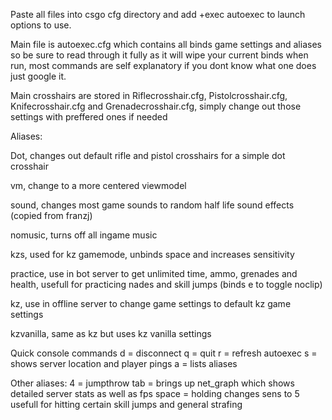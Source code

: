 Paste all files into csgo cfg directory and add +exec autoexec to launch options to use.

Main file is autoexec.cfg which contains all binds game settings and aliases so be sure to read through it fully as it will wipe your current binds when run, most commands are self explanatory if you dont know what one does just google it.

Main crosshairs are stored in Riflecrosshair.cfg, Pistolcrosshair.cfg, Knifecrosshair.cfg and Grenadecrosshair.cfg, simply change out those settings with preffered ones if needed

Aliases:

Dot, changes out default rifle and pistol crosshairs for a simple dot crosshair

vm, change to a more centered viewmodel

sound, changes most game sounds to random half life sound effects (copied from franzj)

nomusic, turns off all ingame music

kzs, used for kz gamemode, unbinds space and increases sensitivity

practice, use in bot server to get unlimited time, ammo, grenades and health, usefull for practicing nades and skill jumps (binds e to toggle noclip)

kz, use in offline server to change game settings to default kz game settings

kzvanilla, same as kz but uses kz vanilla settings

Quick console commands
d = disconnect
q = quit
r = refresh autoexec
s = shows server location and player pings
a = lists aliases

Other aliases:
4 = jumpthrow
tab = brings up net_graph which shows detailed server stats as well as fps
space = holding changes sens to 5 usefull for hitting certain skill jumps and general strafing
